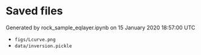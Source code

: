 # Saved files 


Generated by rock_sample_eqlayer.ipynb on 15 January 2020 18:57:00 UTC

*  `figs/Lcurve.png` 
*  `data/inversion.pickle` 

